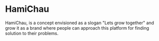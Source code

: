 # HamiChau
HamiChau, is a concept envisioned as a slogan "Lets grow together" and grow it as a brand where people can approach this platform for finding solution to their problems. 
